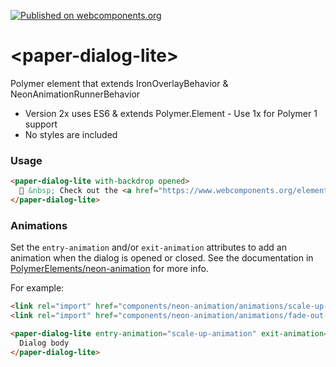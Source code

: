 [![Published on webcomponents.org](https://img.shields.io/badge/webcomponents.org-published-blue.svg)](https://www.webcomponents.org/element/ryanburns23/paper-dialog-lite)

# \<paper-dialog-lite\>

Polymer element that extends IronOverlayBehavior & NeonAnimationRunnerBehavior

- Version 2x uses ES6 & extends Polymer.Element - Use 1x for Polymer 1 support
- No styles are included

### Usage
<!--
```
<custom-element-demo height="500px">
  <template>
    <script src="../webcomponentsjs/webcomponents-lite.js"></script>
    <link rel="import" href="../iron-flex-layout/iron-flex-layout.html">
    <link rel="import" href="paper-dialog-lite.html">
    <style>
      .container{
        height: 500px;
      }
      paper-dialog-lite{
        background: white;
        @apply --layout-horizontal;
        @apply --layout-center-center;
        color: #2196F3;
        padding: 40px;
        box-shadow: 0 12px 16px 1px rgba(0, 0, 0, 0.14),
        0 4px 22px 3px rgba(0, 0, 0, 0.12),
        0 6px 7px -4px rgba(0, 0, 0, 0.4);
        height: calc(100vh - 70px);
        width: calc(100vw - 70px);
        font-size: 18px;
      }
    </style>
    <div class="container">
      <next-code-block></next-code-block>
    </div>
  </template>
</custom-element-demo>
```
-->
```html
<paper-dialog-lite with-backdrop opened>
  👋 &nbsp; Check out the <a href="https://www.webcomponents.org/element/ryanburns23/paper-dialog-lite/demo/demo/index.html">demo</a> for an animation example
</paper-dialog-lite>
```

### Animations

Set the `entry-animation` and/or `exit-animation` attributes to add an animation when the dialog
is opened or closed. See the documentation in
[PolymerElements/neon-animation](https://github.com/PolymerElements/neon-animation) for more info.

For example:

```html
<link rel="import" href="components/neon-animation/animations/scale-up-animation.html">
<link rel="import" href="components/neon-animation/animations/fade-out-animation.html">

<paper-dialog-lite entry-animation="scale-up-animation" exit-animation="fade-out-animation">
  Dialog body
</paper-dialog-lite>
```
